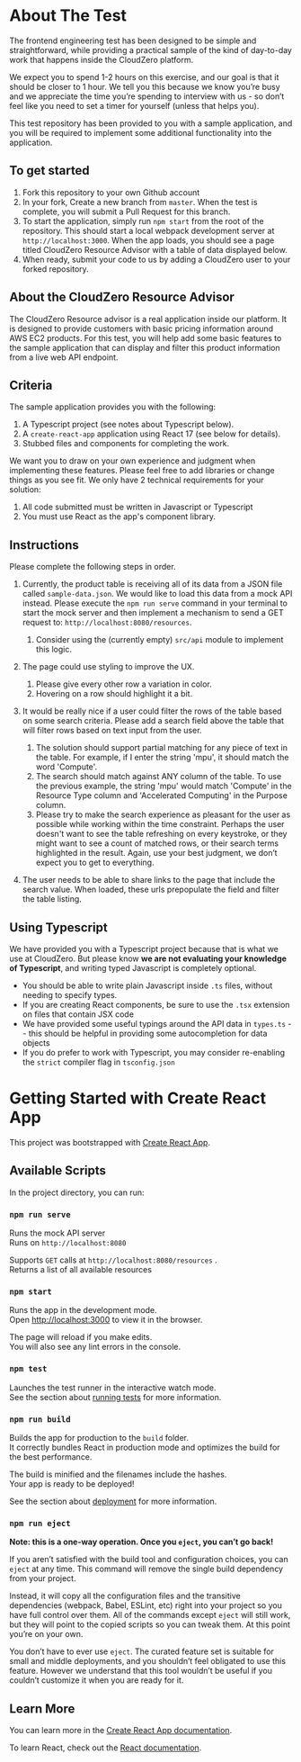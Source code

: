 # About The Test
The frontend engineering test has been designed to be simple and straightforward, while providing a practical sample  of the kind of day-to-day work that happens inside the CloudZero platform.

We expect you to spend 1-2 hours on this exercise, and our goal is that it should be closer to 1 hour. We tell you this because we know you’re busy and we appreciate the time you’re spending to interview with us - so don’t feel like you need to set a timer for yourself (unless that helps you).

This test repository has been provided to you with a sample application, and you will be required to implement some additional functionality into the application.

## To get started

1) Fork this repository to your own Github account
2) In your fork, Create a new branch from `master`. When the test is complete, you will submit a Pull Request for this branch.
3) To start the application, simply run `npm start` from the root of the repository. This should start a local webpack development server at `http://localhost:3000`. When the app loads, you should see a page titled CloudZero Resource Advisor with a table of data displayed below.
4) When ready, submit your code to us by adding a CloudZero user to your forked repository.

## About the CloudZero Resource Advisor
The CloudZero Resource advisor is a real application inside our platform. It is designed to provide customers with basic pricing  information around AWS EC2 products. For this test, you will help add some basic features to the sample application that can display and filter this product information from a live web API endpoint.

## Criteria

The sample application provides you with the following:

1) A Typescript project (see notes about Typescript below).
2) A `create-react-app` application using React 17 (see below for details).
3) Stubbed files and components for completing the work.

We want you to draw on your own experience and judgment when implementing these features. Please feel free to add libraries or change things as you see fit. We only have 2 technical requirements for your solution:

1) All code submitted must be written in Javascript or Typescript
2) You must use React as the app's component library.

## Instructions
Please complete the following steps in order.

1) Currently, the product table is receiving all of its data from a JSON file called `sample-data.json`.
   We would like to load this data from a mock API instead. Please execute the `npm run serve` command in your terminal to start the mock server and then implement a mechanism to send a GET request to: `http://localhost:8080/resources`.
   1) Consider using the (currently empty) `src/api` module to implement this logic.

2) The page could use styling to improve the UX.
   1) Please give every other row a variation in color.
   2) Hovering on a row should highlight it a bit.

3) It would be really nice if a user could filter the rows of the table based on some search criteria. Please add a search field above the table that will filter rows based on text input from the user.
   1) The solution should support partial matching for any piece of text in the table. For example, if I enter the string 'mpu', it should match the word 'Compute'.
   2) The search should match against ANY column of the table. To use the previous example, the string 'mpu' would  match 'Compute' in the Resource Type column and 'Accelerated Computing' in the Purpose column.
   3) Please try to make the search experience as pleasant for the user as possible while working within the time constraint. Perhaps the user doesn't want to see the table refreshing on every keystroke, or they might want to see a count of matched rows, or their search terms highlighted in the result. Again, use your best judgment, we don’t expect you to get to everything.

4) The user needs to be able to share links to the page that include the search value. When loaded, these urls prepopulate the field and filter the table listing.


## Using Typescript
We have provided you with a Typescript project because that is what we use at CloudZero. But please know **we are not evaluating your knowledge of Typescript**,
and writing typed Javascript is completely optional.
- You should be able to write plain Javascript inside `.ts` files, without needing to specify types.
- If you are creating React components, be sure to use the `.tsx` extension on files that contain JSX code
- We have provided some useful typings around the API data in `types.ts` -- this should be helpful in providing some autocompletion for data objects
- If you do prefer to work with Typescript, you may consider re-enabling the `strict` compiler flag in `tsconfig.json`


# Getting Started with Create React App

This project was bootstrapped with [Create React App](https://github.com/facebook/create-react-app).

## Available Scripts

In the project directory, you can run:

### `npm run serve`

Runs the mock API server\
Runs on `http://localhost:8080`

Supports `GET` calls at `http://localhost:8080/resources` .\
Returns a list of all available resources

### `npm start`

Runs the app in the development mode.\
Open [http://localhost:3000](http://localhost:3000) to view it in the browser.

The page will reload if you make edits.\
You will also see any lint errors in the console.

### `npm test`

Launches the test runner in the interactive watch mode.\
See the section about [running tests](https://facebook.github.io/create-react-app/docs/running-tests) for more information.

### `npm run build`

Builds the app for production to the `build` folder.\
It correctly bundles React in production mode and optimizes the build for the best performance.

The build is minified and the filenames include the hashes.\
Your app is ready to be deployed!

See the section about [deployment](https://facebook.github.io/create-react-app/docs/deployment) for more information.

### `npm run eject`

**Note: this is a one-way operation. Once you `eject`, you can’t go back!**

If you aren’t satisfied with the build tool and configuration choices, you can `eject` at any time. This command will remove the single build dependency from your project.

Instead, it will copy all the configuration files and the transitive dependencies (webpack, Babel, ESLint, etc) right into your project so you have full control over them. All of the commands except `eject` will still work, but they will point to the copied scripts so you can tweak them. At this point you’re on your own.

You don’t have to ever use `eject`. The curated feature set is suitable for small and middle deployments, and you shouldn’t feel obligated to use this feature. However we understand that this tool wouldn’t be useful if you couldn’t customize it when you are ready for it.

## Learn More

You can learn more in the [Create React App documentation](https://facebook.github.io/create-react-app/docs/getting-started).

To learn React, check out the [React documentation](https://reactjs.org/).
